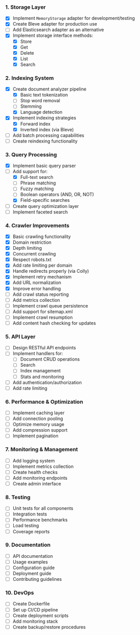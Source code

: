 ### 1. Storage Layer
- [x] Implement `MemoryStorage` adapter for development/testing
- [x] Create Bleve adapter for production use
- [ ] Add Elasticsearch adapter as an alternative
- [x] Implement storage interface methods:
  - [x] Store
  - [x] Get
  - [x] Delete
  - [x] List
  - [x] Search

### 2. Indexing System
- [x] Create document analyzer pipeline
  - [x] Basic text tokenization
  - [ ] Stop word removal
  - [ ] Stemming
  - [x] Language detection
- [x] Implement indexing strategies
  - [x] Forward index
  - [x] Inverted index (via Bleve)
- [ ] Add batch processing capabilities
- [ ] Create reindexing functionality

### 3. Query Processing
- [x] Implement basic query parser
- [ ] Add support for:
  - [x] Full-text search
  - [ ] Phrase matching
  - [ ] Fuzzy matching
  - [ ] Boolean operators (AND, OR, NOT)
  - [x] Field-specific searches
- [ ] Create query optimization layer
- [ ] Implement faceted search

### 4. Crawler Improvements
- [x] Basic crawling functionality
- [x] Domain restriction
- [x] Depth limiting
- [x] Concurrent crawling
- [x] Respect robots.txt
- [x] Add rate limiting per domain
- [x] Handle redirects properly (via Colly)
- [x] Implement retry mechanism
- [x] Add URL normalization
- [x] Improve error handling
- [ ] Add crawl status reporting
- [ ] Add metrics collection
- [ ] Implement crawl queue persistence
- [ ] Add support for sitemap.xml
- [ ] Implement crawl resumption
- [ ] Add content hash checking for updates

### 5. API Layer
- [ ] Design RESTful API endpoints
- [ ] Implement handlers for:
  - [ ] Document CRUD operations
  - [ ] Search
  - [ ] Index management
  - [ ] Stats and monitoring
- [ ] Add authentication/authorization
- [ ] Add rate limiting

### 6. Performance & Optimization
- [ ] Implement caching layer
- [ ] Add connection pooling
- [ ] Optimize memory usage
- [ ] Add compression support
- [ ] Implement pagination

### 7. Monitoring & Management
- [ ] Add logging system
- [ ] Implement metrics collection
- [ ] Create health checks
- [ ] Add monitoring endpoints
- [ ] Create admin interface

### 8. Testing
- [ ] Unit tests for all components
- [ ] Integration tests
- [ ] Performance benchmarks
- [ ] Load testing
- [ ] Coverage reports

### 9. Documentation
- [ ] API documentation
- [ ] Usage examples
- [ ] Configuration guide
- [ ] Deployment guide
- [ ] Contributing guidelines

### 10. DevOps
- [ ] Create Dockerfile
- [ ] Set up CI/CD pipeline
- [ ] Create deployment scripts
- [ ] Add monitoring stack
- [ ] Create backup/restore procedures
